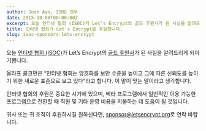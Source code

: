 ```yaml
---
author: Josh Aas, ISRG 전무
date: 2015-10-08T00:00:00Z
excerpt: 오늘 인터넷 협회 (ISOC)가 Let’s Encrypt의 골드 후원사가 된 사실을 알려드리게 되어 기쁩니다.
title: 인터넷 협회가 Let's Encrypt를 후원합니다.
slug: isoc-sponsors-lets-encrypt
---
```


오늘 <a href="https://www.internetsociety.org/">인터넷 협회 (ISOC)</a>가 Let’s Encrypt의 <a href="/sponsors/">골드 후원사</a>가 된 사실을 알려드리게 되어 기쁩니다.

올라프 콜크먼은 “인터넷 협회는 암호화를 보안 수준을 높이고 그에 따른 신뢰도를 높이기 위한 새로운 표준으로 보고 있다”라고 합니다. 이 말이 맞는 말이라고 생각합니다.

인터넷 협회의 후원은 중요한 시기에 있으며, 베타 프로그램에서 일반적인 이용 가능한 프로그램으로 전환할 때 직원 및 기타 운영 비용을 지불하는 데 도움이 될 것입니다.

귀사 또는 귀 조직이 후원하시길 원하신다면, [sponsor@letsencrypt.org](mailto:sponsor@letsencrypt.org)로 연락 바랍니다.
